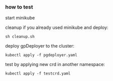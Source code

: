 ### how to test

start minikube

cleanup if you already used minikube and deploy:
```
sh cleanup.sh
```

deploy gpDeployer to the cluster:
```
kubectl apply -f pgdeployer.yaml
```

test by applying new crd in another namespace:
```
kubectl apply -f testcrd.yaml
```
